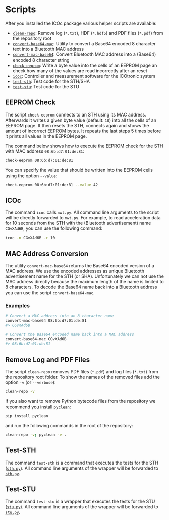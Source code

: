 # Scripts

After you installed the ICOc package various helper scripts are available:

- [`clean-repo`](#section:remove-log-and-pdf-files): Remove log (`*.txt`), HDF (`*.hdf5`) and PDF files (`*.pdf`) from the repository root
- [`convert-base64-mac`](#section:mac-address-conversion): Utility to convert a Base64 encoded 8 character text into a Bluetooth MAC address
- [`convert-mac-base64`](#section:mac-address-conversion): Convert Bluetooth MAC address into a (Base64) encoded 8 character string
- [`check-eeprom`](#section:eeprom-check): Write a byte value into the cells of an EEPROM page an check how many of the values are read incorrectly after an reset
- [`icoc`](#section:icoc): Controller and measurement software for the ICOtronic system
- [`test-sth`](#section:test-sth): Test code for the STH/SHA
- [`test-stu`](#section:test-stu): Test code for the STU

<a name="section:eeprom-check"></a>

## EEPROM Check

The script `check-eeprom` connects to an STH using its MAC address. Afterwards it writes a given byte value (default: `10`) into all the cells of an EEPROM page. It then resets the STH, connects again and shows the amount of incorrect EEPROM bytes. It repeats the last steps 5 times before it prints all values in the EEPROM page.

The command below shows how to execute the EEPROM check for the STH with MAC address `08:6b:d7:01:de:81`:

```sh
check-eeprom 08:6b:d7:01:de:81
```

You can specify the value that should be written into the EEPROM cells using the option `--value`:

```sh
check-eeprom 08:6b:d7:01:de:81 --value 42
```

<a name="section:icoc"></a>

## ICOc

The command `icoc` calls `mwt.py`. All command line arguments to the script will be directly forwarded to `mwt.py`. For example, to read acceleration data for 10 seconds from the STH with the (Bluetooth advertisement) name `CGvXAd6B`, you can use the following command:

```sh
icoc -n CGvXAd6B -r 10
```

<a name="section:mac-address-conversion"></a>

## MAC Address Conversion

The utility `convert-mac-base64` returns the Base64 encoded version of a MAC address. We use the encoded addresses as unique Bluetooth advertisement name for the STH (or SHA). Unfortunately we can not use the MAC address directly because the maximum length of the name is limited to 8 characters. To decode the Base64 name back into a Bluetooth address you can use the script `convert-base64-mac`.

### Examples

```sh
# Convert a MAC address into an 8 character name
convert-mac-base64 08:6b:d7:01:de:81
#> CGvXAd6B

# Convert the Base64 encoded name back into a MAC address
convert-base64-mac CGvXAd6B
#> 08:6b:d7:01:de:81
```

<a name="section:remove-log-and-pdf-files"></a>

## Remove Log and PDF Files

The script `clean-repo` removes PDF files (`*.pdf`) and log files (`*.txt`) from the repository root folder. To show the names of the removed files add the option `-v` (or `--verbose`):

```sh
clean-repo -v
```

If you also want to remove Python bytecode files from the repository we recommend you install [`pyclean`](https://pypi.org/project/pyclean/):

```sh
pip install pyclean
```

and run the following commands in the root of the repository:

```sh
clean-repo -v; pyclean -v .
```

<a name="section:test-sth"></a>

## Test-STH

The command `test-sth` is a command that executes the tests for the STH ([`sth.py`][]). All command line arguments of the wrapper will be forwarded to [`sth.py`][].

[`sth.py`]: ../mytoolit/test/production/sth.py

<a name="section:test-stu"></a>

## Test-STU

The command `test-stu` is a wrapper that executes the tests for the STU ([`stu.py`][]). All command line arguments of the wrapper will be forwarded to [`stu.py`][].

[`stu.py`]: ../mytoolit/test/production/stu.py
